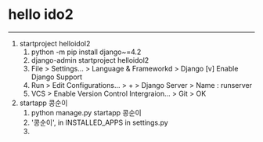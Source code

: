 # hello ido2
--- 

1. startproject helloidol2
   1. python -m pip install django~=4.2
   2. django-admin startproject helloidol2
   3. File > Settings... > Language & Frameworkd > Django [v] Enable Django Support
   4. Run > Edit Configurations... > + > Django Server > Name : runserver
   5. VCS > Enable Version Control Intergraion... > Git > OK
2. startapp 콩순이
   1. python manage.py startapp 콩순이
   2. '콩순이', in INSTALLED_APPS in settings.py
   3. 